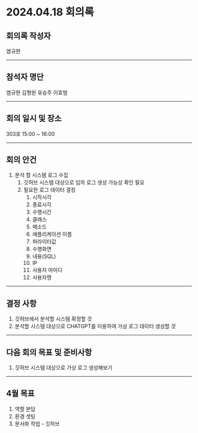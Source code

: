 # 2024.04.18 회의록
## 회의록 작성자
염규현
***
## 참석자 명단
염규현
김형원
유승주
이효범
***
## 회의 일시 및 장소
303호 15:00 ~ 16:00
***
## 회의 안건
1. 분석 할 시스템 로그 수집
   1. 깃허브 시스템 대상으로 임의 로그 생성 가능성 확인 필요
   2. 필요한 로그 데이터 결정
      1. 시작시각
      2. 종료시각
      3. 수행시간
      4. 클래스
      5. 메소드
      6. 애플리케이션 이름
      7. 파라미터값
      8. 수행화면
      9. 내용(SQL)
      10. IP
      11. 사용자 아이디
      12. 사용자명
***
## 결정 사항
1. 깃허브에서 분석할 시스템 확정할 것
2. 분석할 시스템 대상으로 CHATGPT를 이용하여 가상 로그 데이터 생성할 것
***
## 다음 회의 목표 및 준비사항
1. 깃허브 시스템 대상으로 가상 로그 생성해보기
***
## 4월 목표
1. 역할 분담
2. 환경 셋팅
3. 문서화 작업 - 깃허브
